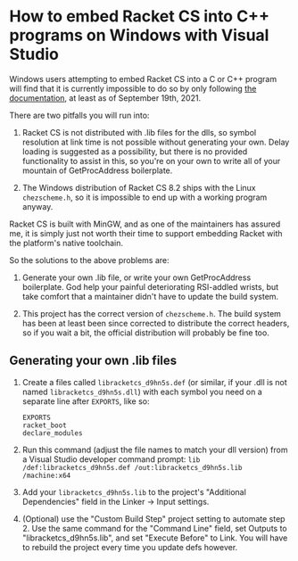 # How to embed Racket CS into C++ programs on Windows with Visual Studio

Windows users attempting to embed Racket CS into a C or C++ program will find that it is
currently impossible to do so by only following
[the documentation](https://docs.racket-lang.org/inside/cs-embedding.html), at least as of September 19th, 2021.

There are two pitfalls you will run into:

 1. Racket CS is not distributed with .lib files for the dlls, so symbol resolution at link time is
    not possible without generating your own.  Delay loading is suggested as a possibility, but
    there is no provided functionality to assist in this, so you're on your own to write all of your
    mountain of GetProcAddress boilerplate.

 2. The Windows distribution of Racket CS 8.2 ships with the Linux `chezscheme.h`, so it is impossible to
    end up with a working program anyway.

Racket CS is built with MinGW, and as one of the maintainers has assured me, it is simply just not worth their
time to support embedding Racket with the platform's native toolchain.

So the solutions to the above problems are:

 1. Generate your own .lib file, or write your own GetProcAddress boilerplate.  God help your painful deteriorating
    RSI-addled wrists, but take comfort that a maintainer didn't have to update the build system.

 2. This project has the correct version of `chezscheme.h`.  The build system has been at least been since
    corrected to distribute the correct headers, so if you wait a bit, the official distribution will probably be
    fine too.

## Generating your own .lib files

 1. Create a files called `libracketcs_d9hn5s.def` (or similar, if your .dll is not named `libracketcs_d9hn5s.dll`)
    with each symbol you need on a separate line after `EXPORTS`, like so:
    ```
    EXPORTS
    racket_boot
    declare_modules
    ```

 2. Run this command (adjust the file names to match your dll version) from a Visual Studio developer command prompt:
    `lib /def:libracketcs_d9hn5s.def /out:libracketcs_d9hn5s.lib /machine:x64`

 3. Add your `libracketcs_d9hn5s.lib` to the project's "Additional Dependencies" field in the Linker -> Input settings.

 4. (Optional) use the "Custom Build Step" project setting to automate step 2.  Use the same command for the "Command Line" field,
    set Outputs to "libracketcs_d9hn5s.lib", and set "Execute Before" to Link.  You will have to rebuild the project every time you
    update defs however.
